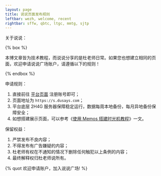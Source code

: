 ```yaml
---
layout: page
title: 说说页面发布规则
leftbar: wezh, welcome, recent
rightbar: sffw, qbtc, ltgc, mmtg, sjtp
---
```


关于说说：

{% box %}

本博文章皆为技术教程，而说说分享的是杜老师日常。如果您也想建立相同的页面，欢迎申请说说广场账户，请遵循以下的规则！

{% endbox %}

申请规则：

1. 直接前往 [平台页面](https://s.dusays.com/auth) 注册账号即可；
2. 页面地址为 `https://s.dusays.com`；
3. 平台底层 2H4G 服务器保障稳定运行，数据每周本地备份，每月异地备份保障安全；
4. 如想搭建展示页面，可以参考《[使用 Memos 搭建时光机教程](https://dusays.com/561/)》一文。

保留权益：

1. 严禁发布不良内容；
2. 不得发布有广告嫌疑的内容；
3. 杜老师有权在不通知的情况下删除任何触犯以上条例的内容；
4. 最终解释权归杜老师说所有。

{% quot 欢迎申请账户，加入说说广场! %}